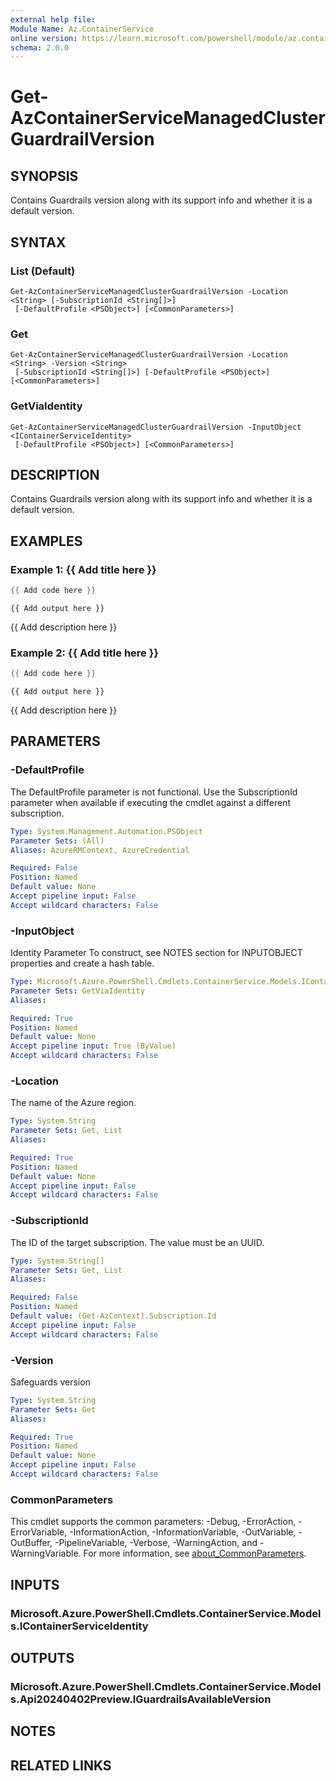 ```yaml
---
external help file:
Module Name: Az.ContainerService
online version: https://learn.microsoft.com/powershell/module/az.containerservice/get-azcontainerservicemanagedclusterguardrailversion
schema: 2.0.0
---
```


# Get-AzContainerServiceManagedClusterGuardrailVersion

## SYNOPSIS
Contains Guardrails version along with its support info and whether it is a default version.

## SYNTAX

### List (Default)
```
Get-AzContainerServiceManagedClusterGuardrailVersion -Location <String> [-SubscriptionId <String[]>]
 [-DefaultProfile <PSObject>] [<CommonParameters>]
```

### Get
```
Get-AzContainerServiceManagedClusterGuardrailVersion -Location <String> -Version <String>
 [-SubscriptionId <String[]>] [-DefaultProfile <PSObject>] [<CommonParameters>]
```

### GetViaIdentity
```
Get-AzContainerServiceManagedClusterGuardrailVersion -InputObject <IContainerServiceIdentity>
 [-DefaultProfile <PSObject>] [<CommonParameters>]
```

## DESCRIPTION
Contains Guardrails version along with its support info and whether it is a default version.

## EXAMPLES

### Example 1: {{ Add title here }}
```powershell
{{ Add code here }}
```

```output
{{ Add output here }}
```

{{ Add description here }}

### Example 2: {{ Add title here }}
```powershell
{{ Add code here }}
```

```output
{{ Add output here }}
```

{{ Add description here }}

## PARAMETERS

### -DefaultProfile
The DefaultProfile parameter is not functional.
Use the SubscriptionId parameter when available if executing the cmdlet against a different subscription.

```yaml
Type: System.Management.Automation.PSObject
Parameter Sets: (All)
Aliases: AzureRMContext, AzureCredential

Required: False
Position: Named
Default value: None
Accept pipeline input: False
Accept wildcard characters: False
```

### -InputObject
Identity Parameter
To construct, see NOTES section for INPUTOBJECT properties and create a hash table.

```yaml
Type: Microsoft.Azure.PowerShell.Cmdlets.ContainerService.Models.IContainerServiceIdentity
Parameter Sets: GetViaIdentity
Aliases:

Required: True
Position: Named
Default value: None
Accept pipeline input: True (ByValue)
Accept wildcard characters: False
```

### -Location
The name of the Azure region.

```yaml
Type: System.String
Parameter Sets: Get, List
Aliases:

Required: True
Position: Named
Default value: None
Accept pipeline input: False
Accept wildcard characters: False
```

### -SubscriptionId
The ID of the target subscription.
The value must be an UUID.

```yaml
Type: System.String[]
Parameter Sets: Get, List
Aliases:

Required: False
Position: Named
Default value: (Get-AzContext).Subscription.Id
Accept pipeline input: False
Accept wildcard characters: False
```

### -Version
Safeguards version

```yaml
Type: System.String
Parameter Sets: Get
Aliases:

Required: True
Position: Named
Default value: None
Accept pipeline input: False
Accept wildcard characters: False
```

### CommonParameters
This cmdlet supports the common parameters: -Debug, -ErrorAction, -ErrorVariable, -InformationAction, -InformationVariable, -OutVariable, -OutBuffer, -PipelineVariable, -Verbose, -WarningAction, and -WarningVariable. For more information, see [about_CommonParameters](http://go.microsoft.com/fwlink/?LinkID=113216).

## INPUTS

### Microsoft.Azure.PowerShell.Cmdlets.ContainerService.Models.IContainerServiceIdentity

## OUTPUTS

### Microsoft.Azure.PowerShell.Cmdlets.ContainerService.Models.Api20240402Preview.IGuardrailsAvailableVersion

## NOTES

## RELATED LINKS

